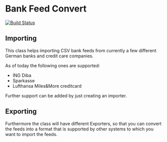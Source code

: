 # Bank Feed Convert
[![Build Status](https://api.shippable.com/projects/54c4e1895ab6cc135289b4a5/badge?branchName=master)](https://app.shippable.com/projects/54c4e1895ab6cc135289b4a5/builds/latest)

## Importing

This class helps importing CSV bank feeds from currently a few different German banks and credit care companies.

As of today the following ones are supported:
- ING Diba
- Sparkasse
- Lufthansa Miles&More creditcard

Further support can be added by just creating an importer.

## Exporting

Furthermore the class will have different Exporters, so that you can convert the feeds into a format that is supported by other systems to which you want to import the feeds.

